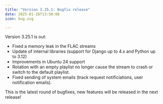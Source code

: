 ```yaml
---
title: "Version 3.25.1: Bugfix release"
date: 2025-01-26T13:50:08
icon: bug.svg

---
```


Version 3.25.1 is out:
- Fixed a memory leak in the FLAC streams
- Update of internal libraries (support for Django up to 4.x and Python up to 3.12)
- Improvements in Ubuntu 24 support
- Rotation with an empty playlist no longer cause the stream to crash or switch to the default playlist.
- Fixed sending of system emails (track request notificiations, user notification emails).

This is the latest round of bugfixes, new features will be released in the next release!

